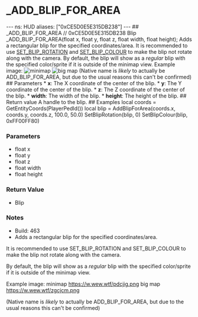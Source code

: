 # _ADD_BLIP_FOR_AREA

--- ns: HUD aliases: ["0xCE5D0E5E315DB238"] --- ## _ADD_BLIP_FOR_AREA  // 0xCE5D0E5E315DB238 Blip _ADD_BLIP_FOR_AREA(float x, float y, float z, float width, float height);  Adds a rectangular blip for the specified coordinates/area.  It is recommended to use [SET_BLIP_ROTATION](#_0xF87683CDF73C3F6E) and [SET_BLIP_COLOUR](#_0x03D7FB09E75D6B7E) to make the blip not rotate along with the camera.  By default, the blip will show as a _regular_ blip with the specified color/sprite if it is outside of the minimap view.  Example image: ![minimap](https://i.imgur.com/qLbXWcQ.png) ![big map](https://i.imgur.com/0j7O7Rh.png)  (Native name is _likely_ to actually be ADD_BLIP_FOR_AREA, but due to the usual reasons this can't be confirmed)  ## Parameters * **x**: The X coordinate of the center of the blip. * **y**: The Y coordinate of the center of the blip. * **z**: The Z coordinate of the center of the blip. * **width**: The width of the blip. * **height**: The height of the blip.  ## Return value A handle to the blip.  ## Examples local coords = GetEntityCoords(PlayerPedId()) local blip = AddBlipForArea(coords.x, coords.y, coords.z, 100.0, 50.0) SetBlipRotation(blip, 0) SetBlipColour(blip, 0xFF00FF80)

### Parameters
* float x
* float y
* float z
* float width
* float height

### Return Value
* Blip

### Notes
* Build: 463
* Adds a rectangular blip for the specified coordinates/area.

It is recommended to use SET_BLIP_ROTATION and SET_BLIP_COLOUR to make the blip not rotate along with the camera.

By default, the blip will show as a _regular_ blip with the specified color/sprite if it is outside of the minimap view.

Example image:
minimap https://w.wew.wtf/pdcjig.png
big map https://w.wew.wtf/zgcjcm.png

(Native name is _likely_ to actually be ADD_BLIP_FOR_AREA, but due to the usual reasons this can't be confirmed)

